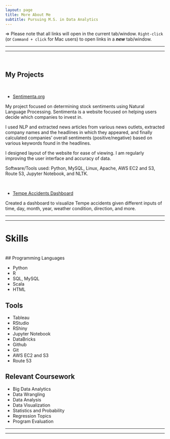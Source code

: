 ```yaml
---
layout: page
title: More About Me
subtitle: Pursuing M.S. in Data Analytics
---
```

=> Please note that all links will open in the current tab/window. `Right-click` (or `Command + click` for Mac users) to open links in a **_new_** tab/window.

<hr><hr><br>

## My Projects

<br>

* [Sentimenta.org](http://sentimenta.org/) 

My project focused on determining stock sentiments using Natural Language Processing. Sentimenta is a website focused on helping users decide which companies to invest in.

I used NLP and extracted news articles from various news outlets, extracted company names and the headlines in which they appeared, and finally calculated companies’ overall sentiments (positive/negative) based on various keywords found in the headlines.

I designed layout of the website for ease of viewing. I am regularly improving the user interface and accuracy of data.

Software/Tools used: Python, MySQL, Linux, Apache, AWS EC2 and S3, Route 53, Jupyter Notebook, and NLTK.

<br>

* [Tempe Accidents Dashboard](https://arch-1000.shinyapps.io/submittedVersion-final-project-dashboard/)

Created a dashboard to visualize Tempe accidents given different inputs of time, day, month, year, weather condition, direction, 
and more. 

<hr><hr>

# Skills
<br>
## Programming Languages

* Python
* R
* SQL, MySQL
* Scala
* HTML

## Tools

* Tableau
* RStudio
* RShiny
* Jupyter Notebook
* DataBricks
* Github
* Git
* AWS EC2 and S3
* Route 53

## Relevant Coursework

* Big Data Analytics
* Data Wrangling
* Data Analysis
* Data Visualization
* Statistics and Probability
* Regression Topics
* Program Evaluation

<hr><hr>